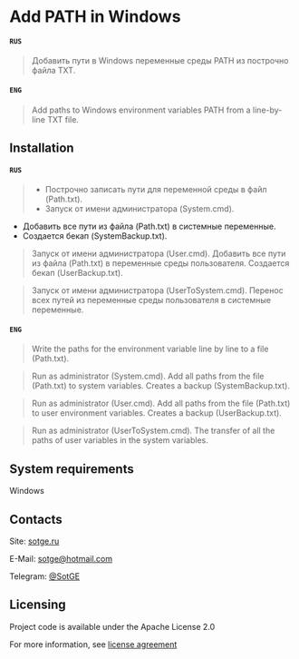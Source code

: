 # Add PATH in Windows

#### `RUS`
> Добавить пути в Windows переменные среды PATH из построчно файла TXT.

#### `ENG`
> Add paths to Windows environment variables PATH from a line-by-line TXT file.

## Installation

#### `RUS`
> - Построчно записать пути для переменной среды в файл (Path.txt).
> - Запуск от имени администратора (System.cmd).
- Добавить все пути из файла (Path.txt) в системные переменные.
- Создается бекап (SystemBackup.txt).

> Запуск от имени администратора (User.cmd).
> Добавить все пути из файла (Path.txt) в переменные среды пользователя.
> Создается бекап (UserBackup.txt).

> Запуск от имени администратора (UserToSystem.cmd).
> Перенос всех путей из переменные среды пользователя в системные переменные.

#### `ENG`
> Write the paths for the environment variable line by line to a file (Path.txt).

> Run as administrator (System.cmd).
> Add all paths from the file (Path.txt) to system variables.
> Creates a backup (SystemBackup.txt).

> Run as administrator (User.cmd).
> Add all paths from the file (Path.txt) to user environment variables.
> Creates a backup (UserBackup.txt).

> Run as administrator (UserToSystem.cmd).
> The transfer of all the paths of user variables in the system variables.

## System requirements
Windows

## Contacts
Site: [sotge.ru](https://sotge.ru  "SotGE")

E-Mail: <sotge@hotmail.com>

Telegram: [@SotGE](https://t.me/sotge)

## Licensing
Project code is available under the Apache License 2.0

For more information, see [license agreement](LICENSE)
